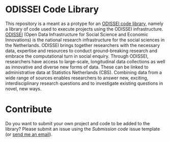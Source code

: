 # ODISSEI Code Library
This repository is a meant as a protype for an [ODISSEI code library](https://angelicamaineri.github.io/ODISSEI-code-library), namely a library of code  used to execute projects using the ODISSEI infrastructure. [ODISSEI](https://odissei-data.nl/en/) (Open Data Infrastructure for Social Science and Economic Innovations) is the national research infrastructure for the social sciences in the Netherlands. ODISSEI brings together researchers with the necessary data, expertise and resources to conduct ground-breaking research and embrace the computational turn in social enquiry. Through ODISSEI, researchers have access to large-scale, longitudinal data collections as well as innovative and diverse new forms of data. These can be linked to administrative data at Statistics Netherlands (CBS). Combining data from a wide range of sources enables researchers to answer new, exciting, interdisciplinary research questions and to investigate existing questions in novel, new ways.

# Contribute
Do you want to submit your own project and code to be added to the library? Please submit an issue using the _Submission code_ issue template (or [send me an email](mailto:angelica@odissei-data.nl)).
